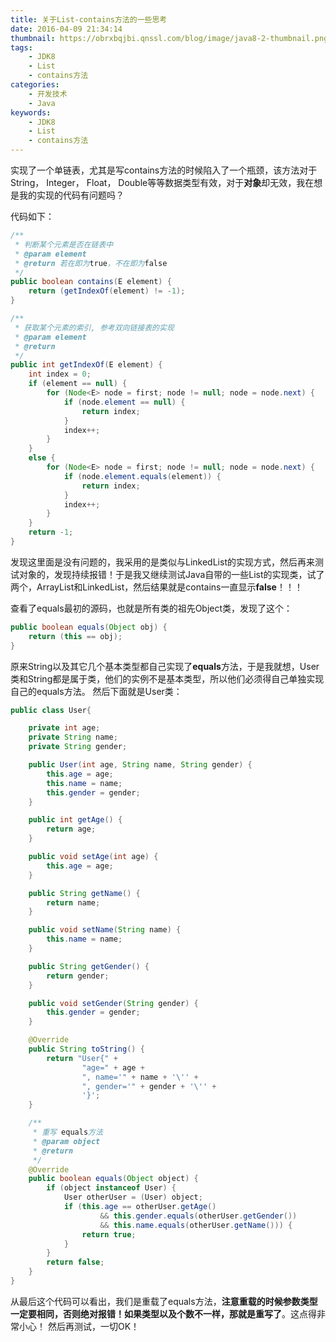 ```yaml
---
title: 关于List-contains方法的一些思考
date: 2016-04-09 21:34:14
thumbnail: https://obrxbqjbi.qnssl.com/blog/image/java8-2-thumbnail.png
tags:
	- JDK8
	- List
	- contains方法
categories:
	- 开发技术
	- Java
keywords:
	- JDK8
	- List
	- contains方法
---
```

实现了一个单链表，尤其是写contains方法的时候陷入了一个瓶颈，该方法对于String， Integer， Float， Double等等数据类型有效，对于**对象**却无效，我在想是我的实现的代码有问题吗？

代码如下：

``` java
/**
 * 判断某个元素是否在链表中
 * @param element
 * @return 若在即为true，不在即为false
 */
public boolean contains(E element) {
    return (getIndexOf(element) != -1);
}

/**
 * 获取某个元素的索引, 参考双向链接表的实现
 * @param element
 * @return
 */
public int getIndexOf(E element) {
    int index = 0;
    if (element == null) {
        for (Node<E> node = first; node != null; node = node.next) {
            if (node.element == null) {
                return index;
            }
            index++;
        }
    }
    else {
        for (Node<E> node = first; node != null; node = node.next) {
            if (node.element.equals(element)) {
                return index;
            }
            index++;
        }
    }
    return -1;
}
```

发现这里面是没有问题的，我采用的是类似与LinkedList的实现方式，然后再来测试对象的，发现持续报错！于是我又继续测试Java自带的一些List的实现类，试了两个，ArrayList和LinkedList，然后结果就是contains一直显示**false**！！！

查看了equals最初的源码，也就是所有类的祖先Object类，发现了这个：

``` java
public boolean equals(Object obj) {
    return (this == obj);
}
```

原来String以及其它几个基本类型都自己实现了**equals**方法，于是我就想，User类和String都是属于类，他们的实例不是基本类型，所以他们必须得自己单独实现自己的equals方法。
然后下面就是User类：

``` java
public class User{

    private int age;
    private String name;
    private String gender;

    public User(int age, String name, String gender) {
        this.age = age;
        this.name = name;
        this.gender = gender;
    }

    public int getAge() {
        return age;
    }

    public void setAge(int age) {
        this.age = age;
    }

    public String getName() {
        return name;
    }

    public void setName(String name) {
        this.name = name;
    }

    public String getGender() {
        return gender;
    }

    public void setGender(String gender) {
        this.gender = gender;
    }

    @Override
    public String toString() {
        return "User{" +
                "age=" + age +
                ", name='" + name + '\'' +
                ", gender='" + gender + '\'' +
                '}';
    }

    /**
     * 重写 equals方法
     * @param object
     * @return
     */
    @Override
    public boolean equals(Object object) {
        if (object instanceof User) {
            User otherUser = (User) object;
            if (this.age == otherUser.getAge()
                    && this.gender.equals(otherUser.getGender())
                    && this.name.equals(otherUser.getName())) {
                return true;
            }
        }
        return false;
    }
}
```

从最后这个代码可以看出，我们是重载了equals方法，**注意重载的时候参数类型一定要相同，否则绝对报错！如果类型以及个数不一样，那就是重写了**。这点得非常小心！
然后再测试，一切OK！